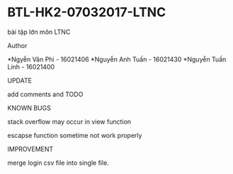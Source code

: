 # BTL-HK2-07032017-LTNC
bài tập lớn môn LTNC

Author

*Ngyễn Văn Phi - 16021406
*Nguyễn Anh Tuấn - 16021430
*Nguyễn Tuấn Linh - 16021400

UPDATE 

add comments and TODO 

KNOWN BUGS

stack overflow may occur in view function

escapse function sometime not work properly

IMPROVEMENT

merge login csv file into single file.
